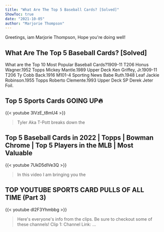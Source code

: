 ```yaml
---
title: "What Are The Top 5 Baseball Cards? [Solved]"
ShowToc: true 
date: "2021-10-05"
author: "Marjorie Thompson" 
---
```


Greetings, iam Marjorie Thompson, Hope you're doing well!
## What Are The Top 5 Baseball Cards? [Solved]
What are the Top 10 Most Popular Baseball Cards?1909-11 T206 Honus Wagner.1952 Topps Mickey Mantle.1989 Upper Deck Ken Griffey, Jr.1909-11 T206 Ty Cobb Back.1916 M101-4 Sporting News Babe Ruth.1948 Leaf Jackie Robinson.1955 Topps Roberto Clemente.1993 Upper Deck SP Derek Jeter Foil.

## Top 5 Sports Cards GOING UP🔥
{{< youtube 3lVzE_t8mU4 >}}
>Tyler Aka T-Pott breaks down the 

## Top 5 Baseball Cards in 2022 | Topps | Bowman Chrome | Top 5 Players in the MLB | Most Valuable
{{< youtube 7UkD5dlVe3Q >}}
>In this video I am bringing you the 

## TOP YOUTUBE SPORTS CARD PULLS OF ALL TIME (Part 3)
{{< youtube dI2F3Yhmbbg >}}
>Here's everyone's info from the clips. Be sure to checkout some of these channels! Clip 1: Channel Link: ...

